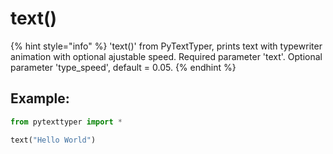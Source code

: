 # text()

{% hint style="info" %}
'text()' from PyTextTyper, prints text with typewriter animation with optional ajustable speed. Required parameter 'text'. Optional parameter 'type\_speed', default = 0.05.
{% endhint %}

## Example:

```python
from pytexttyper import *

text("Hello World")
```
